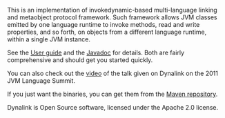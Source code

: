 This is an implementation of invokedynamic-based multi-language linking and
metaobject protocol framework. Such framework allows JVM classes emitted by
one language runtime to invoke methods, read and write properties, and so
forth, on objects from a different language runtime, within a single JVM
instance.

See the [User guide](https://github.com/szegedi/dynalink/wiki) and the
[Javadoc](http://szegedi.github.com/dynalink/javadoc/index.html) for details.
Both are fairly comprehensive and should get you started quickly.

You can also check out the [video](http://medianetwork.oracle.com/media/show/17012)
of the talk given on Dynalink on the 2011 JVM Language Summit.

If you just want the binaries, you can get them from the 
[Maven repository](http://search.maven.org/#browse%7C-362742625).

Dynalink is Open Source software, licensed under the Apache 2.0 license.